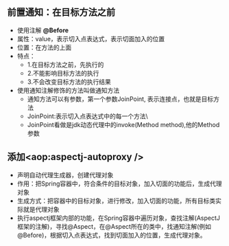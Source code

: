 ## 前置通知：在目标方法之前
* 使用注解 **@Before**
* 属性：value，表示切入点表达式，表示切面加入的位置
* 位置：在方法的上面
* 特点：
    * 1.在目标方法之前，先执行的
    * 2.不能影响目标方法的执行
    * 3.不会改变目标方法的执行结果
* 使用通知注解修饰的方法叫做通知方法
    * 通知方法可以有参数，第一个参数JoinPoint, 表示连接点，也就是目标方法
    * JoinPoint:表示切入点表达式中的每一个方法\
    * JoinPoint看做是jdk动态代理中的invoke(Method method),他的Method参数
## 添加<aop:aspectj-autoproxy />
* 声明自动代理生成器，创建代理对象
* 作用：把Spring容器中，符合条件的目标对象，加入切面的功能后，生成代理对象
* 生成方式：把容器中的目标对象，进行修改，加入切面的功能，所有目标类实际就是代理对象
* 执行aspectj框架内部的功能，在Spring容器中遍历对象，查找注解(AspectJ框架的注解)，寻找@Aspect，在@Aspect所在的类中，找通知注解(例如@Before)，根据切入点表达式，找到切面加入的位置，生成代理对象。


